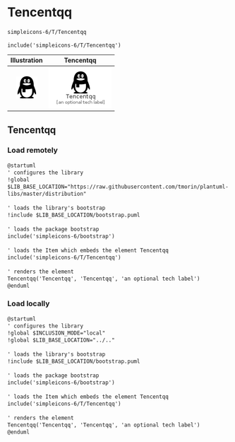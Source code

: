 # Tencentqq


```text
simpleicons-6/T/Tencentqq
```

```text
include('simpleicons-6/T/Tencentqq')
```



| Illustration | Tencentqq |
| :---: | :---: |
| ![illustration for Illustration](../../simpleicons-6/T/Tencentqq.png) | ![illustration for Tencentqq](../../simpleicons-6/T/Tencentqq.Local.png) |




## Tencentqq

### Load remotely
```plantuml
@startuml
' configures the library
!global $LIB_BASE_LOCATION="https://raw.githubusercontent.com/tmorin/plantuml-libs/master/distribution"

' loads the library's bootstrap
!include $LIB_BASE_LOCATION/bootstrap.puml

' loads the package bootstrap
include('simpleicons-6/bootstrap')

' loads the Item which embeds the element Tencentqq
include('simpleicons-6/T/Tencentqq')

' renders the element
Tencentqq('Tencentqq', 'Tencentqq', 'an optional tech label')
@enduml
```

### Load locally
```plantuml
@startuml
' configures the library
!global $INCLUSION_MODE="local"
!global $LIB_BASE_LOCATION="../.."

' loads the library's bootstrap
!include $LIB_BASE_LOCATION/bootstrap.puml

' loads the package bootstrap
include('simpleicons-6/bootstrap')

' loads the Item which embeds the element Tencentqq
include('simpleicons-6/T/Tencentqq')

' renders the element
Tencentqq('Tencentqq', 'Tencentqq', 'an optional tech label')
@enduml
```

